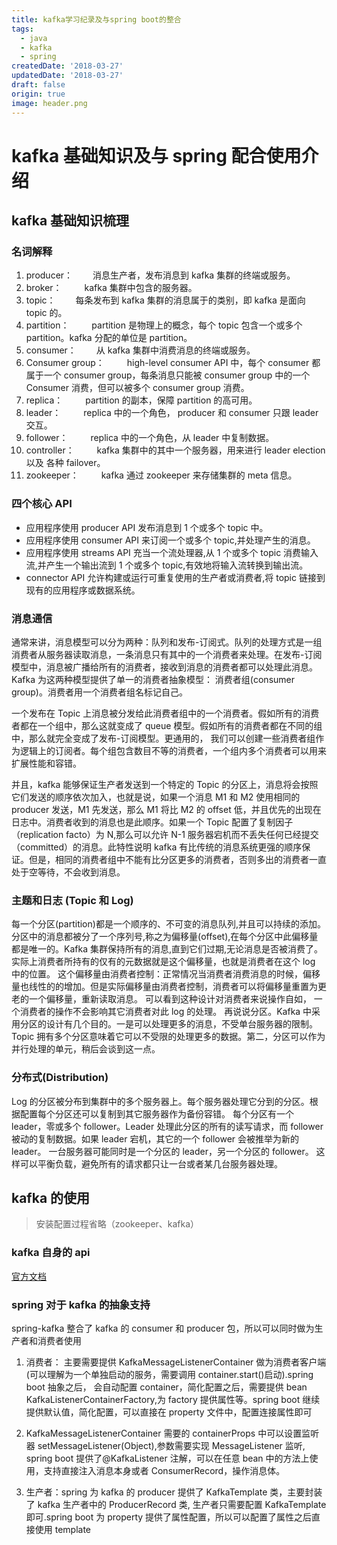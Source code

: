```yaml
---
title: kafka学习纪录及与spring boot的整合
tags:
  - java
  - kafka
  - spring
createdDate: '2018-03-27'
updatedDate: '2018-03-27'
draft: false
origin: true
image: header.png
---
```


# kafka 基础知识及与 spring 配合使用介绍

## kafka 基础知识梳理

### 名词解释

1. producer：
   　　消息生产者，发布消息到 kafka 集群的终端或服务。
2. broker：
   　　 kafka 集群中包含的服务器。
3. topic：
   　　每条发布到 kafka 集群的消息属于的类别，即 kafka 是面向 topic 的。
4. partition：
   　　 partition 是物理上的概念，每个 topic 包含一个或多个 partition。kafka 分配的单位是 partition。
5. consumer：
   　　从 kafka 集群中消费消息的终端或服务。
6. Consumer group：
   　　 high-level consumer API 中，每个 consumer 都属于一个 consumer group，每条消息只能被 consumer group 中的一个 Consumer 消费，但可以被多个 consumer group 消费。
7. replica：
   　　 partition 的副本，保障 partition 的高可用。
8. leader：
   　　 replica 中的一个角色， producer 和 consumer 只跟 leader 交互。
9. follower：
   　　 replica 中的一个角色，从 leader 中复制数据。
10. controller：
    　　 kafka 集群中的其中一个服务器，用来进行 leader election 以及 各种 failover。
11. zookeeper：
    　　 kafka 通过 zookeeper 来存储集群的 meta 信息。

### 四个核心 API

- 应用程序使用 producer API 发布消息到 1 个或多个 topic 中。
- 应用程序使用 consumer API 来订阅一个或多个 topic,并处理产生的消息。
- 应用程序使用 streams API 充当一个流处理器,从 1 个或多个 topic 消费输入流,并产生一个输出流到 1 个或多个 topic,有效地将输入流转换到输出流。
- connector API 允许构建或运行可重复使用的生产者或消费者,将 topic 链接到现有的应用程序或数据系统。

### 消息通信

通常来讲，消息模型可以分为两种：队列和发布-订阅式。队列的处理方式是一组消费者从服务器读取消息，一条消息只有其中的一个消费者来处理。在发布-订阅模型中，消息被广播给所有的消费者，接收到消息的消费者都可以处理此消息。Kafka 为这两种模型提供了单一的消费者抽象模型： 消费者组(consumer group)。消费者用一个消费者组名标记自己。

一个发布在 Topic 上消息被分发给此消费者组中的一个消费者。假如所有的消费者都在一个组中，那么这就变成了 queue 模型。假如所有的消费者都在不同的组中，那么就完全变成了发布-订阅模型。更通用的， 我们可以创建一些消费者组作为逻辑上的订阅者。每个组包含数目不等的消费者，一个组内多个消费者可以用来扩展性能和容错。

并且，kafka 能够保证生产者发送到一个特定的 Topic 的分区上，消息将会按照它们发送的顺序依次加入，也就是说，如果一个消息 M1 和 M2 使用相同的 producer 发送，M1 先发送，那么 M1 将比 M2 的 offset 低，并且优先的出现在日志中。消费者收到的消息也是此顺序。如果一个 Topic 配置了复制因子（replication facto）为 N,那么可以允许 N-1 服务器宕机而不丢失任何已经提交（committed）的消息。此特性说明 kafka 有比传统的消息系统更强的顺序保证。但是，相同的消费者组中不能有比分区更多的消费者，否则多出的消费者一直处于空等待，不会收到消息。

### 主题和日志 (Topic 和 Log)

每一个分区(partition)都是一个顺序的、不可变的消息队列,并且可以持续的添加。分区中的消息都被分了一个序列号,称之为偏移量(offset),在每个分区中此偏移量都是唯一的。Kafka 集群保持所有的消息,直到它们过期,无论消息是否被消费了。实际上消费者所持有的仅有的元数据就是这个偏移量，也就是消费者在这个 log 中的位置。 这个偏移量由消费者控制：正常情况当消费者消费消息的时候，偏移量也线性的的增加。但是实际偏移量由消费者控制，消费者可以将偏移量重置为更老的一个偏移量，重新读取消息。 可以看到这种设计对消费者来说操作自如， 一个消费者的操作不会影响其它消费者对此 log 的处理。 再说说分区。Kafka 中采用分区的设计有几个目的。一是可以处理更多的消息，不受单台服务器的限制。Topic 拥有多个分区意味着它可以不受限的处理更多的数据。第二，分区可以作为并行处理的单元，稍后会谈到这一点。

### 分布式(Distribution)

Log 的分区被分布到集群中的多个服务器上。每个服务器处理它分到的分区。根据配置每个分区还可以复制到其它服务器作为备份容错。 每个分区有一个 leader，零或多个 follower。Leader 处理此分区的所有的读写请求，而 follower 被动的复制数据。如果 leader 宕机，其它的一个 follower 会被推举为新的 leader。 一台服务器可能同时是一个分区的 leader，另一个分区的 follower。 这样可以平衡负载，避免所有的请求都只让一台或者某几台服务器处理。

## kafka 的使用

> 安装配置过程省略（zookeeper、kafka）

### kafka 自身的 api

[官方文档](https://kafka.apache.org/documentation/#api)

### spring 对于 kafka 的抽象支持

spring-kafka 整合了 kafka 的 consumer 和 producer 包，所以可以同时做为生产者和消费者使用

1. 消费者： 主要需要提供 KafkaMessageListenerContainer 做为消费者客户端(可以理解为一个单独启动的服务，需要调用 container.start()启动).spring boot 抽象之后，
   会自动配置 container，简化配置之后，需要提供 bean KafkaListenerContainerFactory,为 factory 提供属性等。spring boot 继续提供默认值，简化配置，可以直接在 property 文件中，配置连接属性即可

2. KafkaMessageListenerContainer 需要的 containerProps 中可以设置监听器 setMessageListener(Object),参数需要实现 MessageListener 监听,
   spring boot 提供了@KafkaListener 注解，可以在任意 bean 中的方法上使用，支持直接注入消息本身或者 ConsumerRecord，操作消息体。

3. 生产者：spring 为 kafka 的 producer 提供了 KafkaTemplate 类，主要封装了 kafka 生产者中的 ProducerRecord 类,
   生产者只需要配置 KafkaTemplate 即可.spring boot 为 property 提供了属性配置，所以可以配置了属性之后直接使用 template
